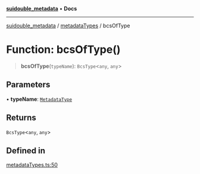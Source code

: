 [**suidouble_metadata**](../../README.md) • **Docs**

***

[suidouble_metadata](../../modules.md) / [metadataTypes](../README.md) / bcsOfType

# Function: bcsOfType()

> **bcsOfType**(`typeName`): `BcsType`\<`any`, `any`\>

## Parameters

• **typeName**: [`MetadataType`](../type-aliases/MetadataType.md)

## Returns

`BcsType`\<`any`, `any`\>

## Defined in

[metadataTypes.ts:50](https://github.com/suidouble/suidouble_metadata/blob/c8de98ef7d95eb7a554d8420554b54fe98e6d77e/js/src/metadataTypes.ts#L50)
